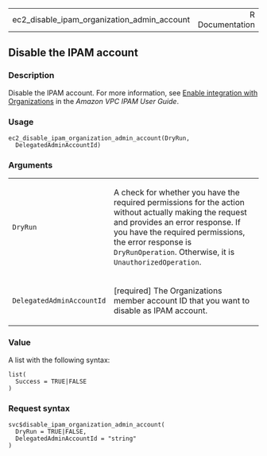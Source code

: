 <table style="width: 100%;">
<tbody>
<tr class="odd">
<td>ec2_disable_ipam_organization_admin_account</td>
<td style="text-align: right;">R Documentation</td>
</tr>
</tbody>
</table>

## Disable the IPAM account

### Description

Disable the IPAM account. For more information, see [Enable integration
with
Organizations](https://docs.aws.amazon.com/vpc/latest/ipam/enable-integ-ipam.html)
in the *Amazon VPC IPAM User Guide*.

### Usage

    ec2_disable_ipam_organization_admin_account(DryRun,
      DelegatedAdminAccountId)

### Arguments

<table>
<colgroup>
<col style="width: 35%" />
<col style="width: 65%" />
</colgroup>
<tbody>
<tr class="odd">
<td><code
id="ec2_disable_ipam_organization_admin_account_:_DryRun">DryRun</code></td>
<td><p>A check for whether you have the required permissions for the
action without actually making the request and provides an error
response. If you have the required permissions, the error response is
<code>DryRunOperation</code>. Otherwise, it is
<code>UnauthorizedOperation</code>.</p></td>
</tr>
<tr class="even">
<td><code
id="ec2_disable_ipam_organization_admin_account_:_DelegatedAdminAccountId">DelegatedAdminAccountId</code></td>
<td><p>[required] The Organizations member account ID that you want to
disable as IPAM account.</p></td>
</tr>
</tbody>
</table>

### Value

A list with the following syntax:

    list(
      Success = TRUE|FALSE
    )

### Request syntax

    svc$disable_ipam_organization_admin_account(
      DryRun = TRUE|FALSE,
      DelegatedAdminAccountId = "string"
    )
